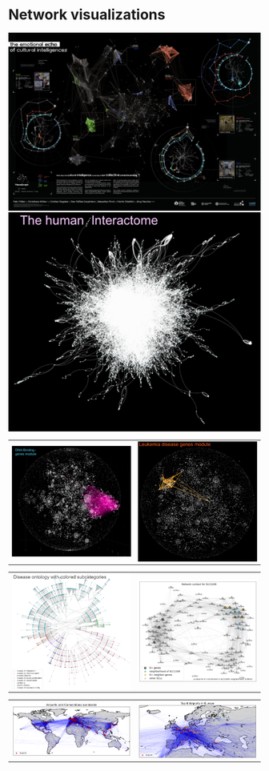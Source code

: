 <h1>Network visualizations</h1>

<div align="center">
  <img src="Scimaps_EmotionalEchoOfCulturalIntelligence.png" width="600">
</div>

<div align="center">
  <img src="PPI.png" width="600">
</div>

<table align="center">
  <tr>
    <td align="center"><img src="DNA_binding_module.png" width="400"></td>
    <td align="center"><img src="leukemia_module.png" width="400"></td>
  </tr>
</table>

<table align="center">
  <tr>
    <td align="center"><img src="disease_ontolgy.png" width="400"></td>
    <td align="center"><img src="bio_ring_network.png" width="400"></td>
  </tr>
</table>

<table align="center">
  <tr>
    <td align="center"><img src="Airports_world.png" width="400"></td>
    <td align="center"><img src="Airports_Europe.png" width="400"></td>
  </tr>
</table>
